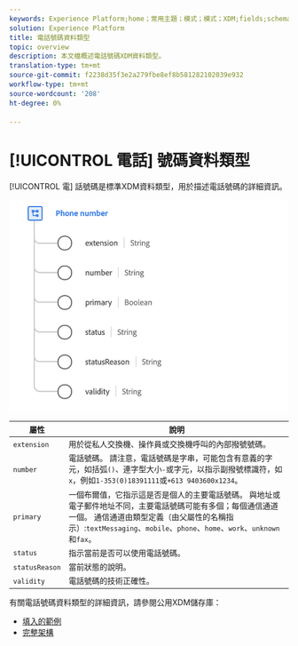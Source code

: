 ```yaml
---
keywords: Experience Platform;home；常用主題；模式；模式；XDM;fields;schemas;Schemas;phoneNumber;xdm:phoneNumber;datatype；資料類型；
solution: Experience Platform
title: 電話號碼資料類型
topic: overview
description: 本文檔概述電話號碼XDM資料類型。
translation-type: tm+mt
source-git-commit: f2238d35f3e2a279fbe8ef8b581282102039e932
workflow-type: tm+mt
source-wordcount: '208'
ht-degree: 0%

---
```



# [!UICONTROL 電話] 號碼資料類型

[!UICONTROL 電] 話號碼是標準XDM資料類型，用於描述電話號碼的詳細資訊。

<img src="../images/data-types/phone-number.png" width="600" /><br />

| 屬性 | 說明 |
| --- | --- |
| `extension` | 用於從私人交換機、操作員或交換機呼叫的內部撥號號碼。 |
| `number` | 電話號碼。 請注意，電話號碼是字串，可能包含有意義的字元，如括弧`()`、連字型大小`-`或字元，以指示副撥號標識符，如`x`，例如`1-353(0)18391111`或`+613 9403600x1234`。 |
| `primary` | 一個布爾值，它指示這是否是個人的主要電話號碼。 與地址或電子郵件地址不同，主要電話號碼可能有多個；每個通信通道一個。 通信通道由類型定義（由父屬性的名稱指示）:`textMessaging`、`mobile`、`phone`、`home`、`work`、`unknown`和`fax`。 |
| `status` | 指示當前是否可以使用電話號碼。 |
| `statusReason` | 當前狀態的說明。 |
| `validity` | 電話號碼的技術正確性。 |

有關電話號碼資料類型的詳細資訊，請參閱公用XDM儲存庫：

* [填入的範例](https://github.com/adobe/xdm/blob/master/components/datatypes/phonenumber.example.1.json)
* [完整架構](https://github.com/adobe/xdm/blob/master/components/datatypes/phonenumber.schema.json)